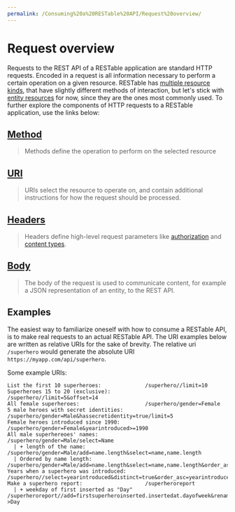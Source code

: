 ```yaml
---
permalink: /Consuming%20a%20RESTable%20API/Request%20overview/
---
```


# Request overview

Requests to the REST API of a RESTable application are standard HTTP requests. Encoded in a request is all information necessary to perform a certain operation on a given resource. RESTable has [multiple resource kinds](), that have slightly different methods of interaction, but let's stick with [entity resources]() for now, since they are the ones most commonly used. To further explore the components of HTTP requests to a RESTable application, use the links below:

## [Method](../Methods)

> Methods define the operation to perform on the selected resource

## [URI](../URI)

> URIs select the resource to operate on, and contain additional instructions for how the request should be processed.

## [Headers](../Headers)

> Headers define high-level request parameters like [authorization](../Headers/#authorization) and [content types](../Headers/#content-type).

## [Body](../Body%20and%20data%20sources)

> The body of the request is used to communicate content, for example a JSON representation of an entity, to the REST API.

## Examples

The easiest way to familiarize oneself with how to consume a RESTable API, is to make real requests to an actual RESTable API. The URI examples below are written as relative URIs for the sake of brevity. The relative uri `/superhero` would generate the absolute URI `https://myapp.com/api/superhero`.

Some example URIs:

```
List the first 10 superheroes:              /superhero//limit=10
Superheroes 15 to 20 (exclusive):           /superhero//limit=5&offset=14
All female superheroes:                     /superhero/gender=Female
5 male heroes with secret identities:       /superhero/gender=Male&hassecretidentity=true/limit=5
Female heroes introduced since 1990:        /superhero/gender=Female&yearintroduced>=1990
All male superhereoes' names:               /superhero/gender=Male/select=Name
  | + length of the name:                   /superhero/gender=Male/add=name.length&select=name,name.length
  | Ordered by name length:                 /superhero/gender=Male/add=name.length&select=name,name.length&order_asc=name.length
Years when a superhero was introduced:      /superhero//select=yearintroduced&distinct=true&order_asc=yearintroduced
Make a superhero report:                    /superheroreport
  | + weekday of first inserted as "Day"    /superheroreport//add=firstsuperheroinserted.insertedat.dayofweek&rename=firstsuperheroinserted.insertedat.dayofweek->Day
```
